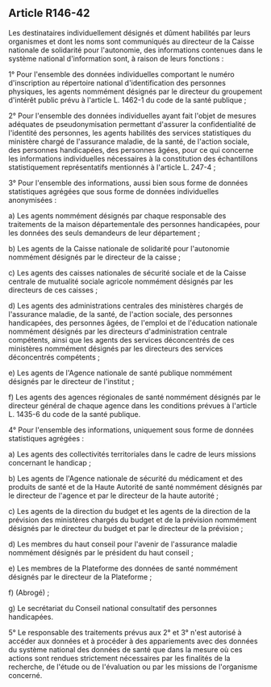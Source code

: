 ## Article R146-42

Les destinataires individuellement désignés et dûment habilités par leurs organismes et dont les noms sont
communiqués au directeur de la Caisse nationale de solidarité pour l'autonomie, des informations contenues
dans le système national d'information sont, à raison de leurs fonctions :

1° Pour l'ensemble des données individuelles comportant le numéro d'inscription au répertoire national
d'identification des personnes physiques, les agents nommément désignés par le directeur du groupement
d'intérêt public prévu à l'article L. 1462-1 du code de la santé publique ;

2° Pour l'ensemble des données individuelles ayant fait l'objet de mesures adéquates de pseudonymisation
permettant d'assurer la confidentialité de l'identité des personnes, les agents habilités des services statistiques
du ministère chargé de l'assurance maladie, de la santé, de l'action sociale, des personnes handicapées,
des personnes âgées, pour ce qui concerne les informations individuelles nécessaires à la constitution des
échantillons statistiquement représentatifs mentionnés à l'article L. 247-4 ;

3° Pour l'ensemble des informations, aussi bien sous forme de données statistiques agrégées que sous forme
de données individuelles anonymisées :

a) Les agents nommément désignés par chaque responsable des traitements de la maison départementale des
personnes handicapées, pour les données des seuls demandeurs de leur département ;

b) Les agents de la Caisse nationale de solidarité pour l'autonomie nommément désignés par le directeur de
la caisse ;

c) Les agents des caisses nationales de sécurité sociale et de la Caisse centrale de mutualité sociale agricole
nommément désignés par les directeurs de ces caisses ;

d) Les agents des administrations centrales des ministères chargés de l'assurance maladie, de la santé, de
l'action sociale, des personnes handicapées, des personnes âgées, de l'emploi et de l'éducation nationale
nommément désignés par les directeurs d'administration centrale compétents, ainsi que les agents des
services déconcentrés de ces ministères nommément désignés par les directeurs des services déconcentrés
compétents ;

e) Les agents de l'Agence nationale de santé publique nommément désignés par le directeur de l'institut ;

f) Les agents des agences régionales de santé nommément désignés par le directeur général de chaque agence
dans les conditions prévues à l'article L. 1435-6 du code de la santé publique.

4° Pour l'ensemble des informations, uniquement sous forme de données statistiques agrégées :

a) Les agents des collectivités territoriales dans le cadre de leurs missions concernant le handicap ;

b) Les agents de l'Agence nationale de sécurité du médicament et des produits de santé et de la Haute
Autorité de santé nommément désignés par le directeur de l'agence et par le directeur de la haute autorité ;

c) Les agents de la direction du budget et les agents de la direction de la prévision des ministères chargés du
budget et de la prévision nommément désignés par le directeur du budget et par le directeur de la prévision ;


d) Les membres du haut conseil pour l'avenir de l'assurance maladie nommément désignés par le président
du haut conseil ;

e) Les membres de la Plateforme des données de santé nommément désignés par le directeur de la
Plateforme ;

f) (Abrogé) ;

g) Le secrétariat du Conseil national consultatif des personnes handicapées.

5° Le responsable des traitements prévus aux 2° et 3° n'est autorisé à accéder aux données et à procéder à des
appariements avec des données du système national des données de santé que dans la mesure où ces actions
sont rendues strictement nécessaires par les finalités de la recherche, de l'étude ou de l'évaluation ou par les
missions de l'organisme concerné.

